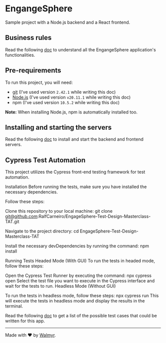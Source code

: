 # EngangeSphere

Sample project with a Node.js backend and a React frontend.

## Business rules

Read the following [doc](./docs/Requirements.md) to understand all the EngangeSphere application's functionalities.

## Pre-requirements

To run this project, you will need:

- [git](https://git-scm.com/downloads) (I've used version `2.42.1` while writing this doc)
- [Node.js](https://nodejs.org/en/) (I've used version `v20.11.1` while writing this doc)
- npm (I've used version `10.5.2` while writing this doc)

**Note:** When installing Node.js, npm is automatically installed too.

## Installing and starting the servers

Read the following [doc](./docs/TestEnvironment.md) to install and start the backend and frontend servers.

## Cypress Test Automation

This project utilizes the Cypress front-end testing framework for test automation.

Installation
Before running the tests, make sure you have installed the necessary dependencies. 

Follow these steps:

Clone this repository to your local machine:
git clone git@github.com:RalfCarneiro/EngageSphere-Test-Design-Masterclass-TAT.git

Navigate to the project directory:
cd EngageSphere-Test-Design-Masterclass-TAT

Install the necessary devDependencies by running the command:
npm install

Running Tests
Headed Mode (With GUI)
To run the tests in headed mode, follow these steps:

Open the Cypress Test Runner by executing the command:
npx cypress open
Select the test file you want to execute in the Cypress interface and wait for the tests to run.
Headless Mode (Without GUI)

To run the tests in headless mode, follow these steps:
npx cypress run
This will execute the tests in headless mode and display the results in the terminal.


Read the following [doc](./docs/TestCases.md) to get a list of the possible test cases that could be written for this app.

___

Made with ❤️ by [Walmyr](https://walmyr.dev).

